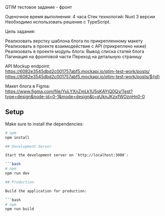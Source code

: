 QTIM тестовое задание - фронт

Оценочное время выполнения: 4 часа
Стек технологий: Nuxt 3 версии
Необходимо использовать решение с TypeScript.

Цель задания:

Реализовать верстку шаблона блога по прикрепленному макету
Реализовать в проекте взаимодействие с API (прикреплено ниже)
Реализовать в проекте модуль блога:
Вывод списка статей блога
Пагинация на фронтовой части
Переход на детальную страницу

API Mockup endpoint:
https://6082e3545dbd2c001757abf5.mockapi.io/qtim-test-work/posts/
https://6082e3545dbd2c001757abf5.mockapi.io/qtim-test-work/posts/${id}

Макет блога в Figma:
https://www.figma.com/file/YuLYXnZmLk1U5sKAYjQ0Qy/Test?type=design&node-id=0-1&mode=design&t=qUknJKzxfWOznHn0-0

## Setup

Make sure to install the dependencies:

````bash
# npm
npm install

## Development Server

Start the development server on `http://localhost:3000`:

```bash
# npm
npm run dev

## Production

Build the application for production:

```bash
# npm
npm run build
````
